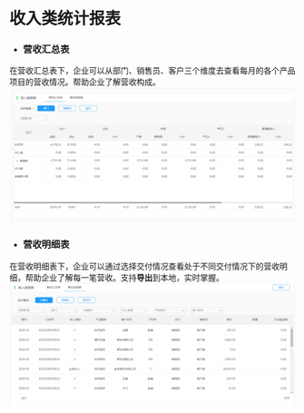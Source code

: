 # 收入类统计报表

* ### 营收汇总表

在营收汇总表下，企业可以从部门、销售员、客户三个维度去查看每月的各个产品项目的营收情况。帮助企业了解营收构成。![](/img/git6.png)

* ### 营收明细表

在营收明细表下，企业可以通过选择交付情况查看处于不同交付情况下的营收明细，帮助企业了解每一笔营收。支持**导出**到本地，实时掌握。 ![](/img/git7.png)

